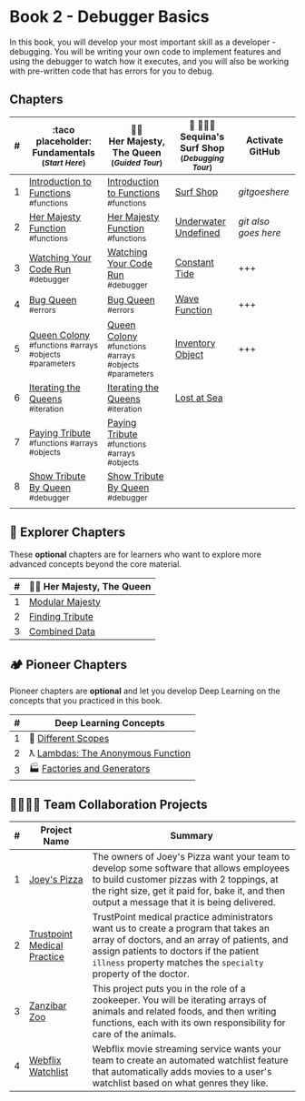 # Book 2 - Debugger Basics

In this book, you will develop your most important skill as a developer - debugging. You will be writing your own code to implement features and using the debugger to watch how it executes, and you will also be working with pre-written code that has errors for you to debug.

## Chapters

| #   |  :taco placeholder: <br/> Fundamentals <br/><sub>(_Start Here_)</sub> | 👸🏽 <br/> Her Majesty, The Queen <br/><sub>(_Guided Tour_)</sub> | 🌊 🏄🏾‍♂️ <br/> Sequina's Surf Shop <br/><sub>(_Debugging Tour_)</sub> | Activate GitHub|
| --- | --- | --- | --- | --- |
| 1   | [Introduction to Functions](./chapters/QUEEN_INTRO.md) <br/> <sub style="font-size:0.85rem;">#functions</sub> |  [Introduction to Functions](./chapters/QUEEN_INTRO.md) <br/> <sub style="font-size:0.85rem;">#functions</sub>| [Surf Shop](./chapters/SURF_INTRO.md) | *gitgoeshere* |
| 2 | [Her Majesty Function](./chapters/QUEEN_HAIL.md) <br/> <sub style="font-size:0.85rem;">#functions</sub> | [Her Majesty Function](./chapters/QUEEN_HAIL.md) <br/> <sub style="font-size:0.85rem;">#functions</sub> | [Underwater Undefined](./chapters/SURF_UNDEFINED.md)| *git also goes here* |
| 3 | [Watching Your Code Run](./chapters/QUEEN_DEBUGGER.md) <br/> <sub style="font-size:0.85rem;">#debugger</sub> | [Watching Your Code Run](./chapters/QUEEN_DEBUGGER.md) <br/> <sub style="font-size:0.85rem;">#debugger</sub> | [Constant Tide](./chapters/SURF_CONST.md) | +++ |
| 4 | [Bug Queen](./chapters/QUEEN_ERRORS.md) <br/> <sub style="font-size:0.85rem;">#errors</sub> | [Bug Queen](./chapters/QUEEN_ERRORS.md) <br/> <sub style="font-size:0.85rem;">#errors</sub> |  [Wave Function](./chapters/SURF_NOT_A_FUNCTION.md)| +++ |
| 5 | [Queen Colony](./chapters/QUEEN_COLLECTION.md) <br/> <sub style="font-size:0.85rem;">#functions #arrays #objects #parameters</sub> | [Queen Colony](./chapters/QUEEN_COLLECTION.md) <br/> <sub style="font-size:0.85rem;">#functions #arrays #objects #parameters</sub> | [Inventory Object](./chapters/SURF_OBJECT.md) | +++ |
| 6 | [Iterating the Queens](./chapters/QUEEN_ITERATION.md) <br/> <sub style="font-size:0.85rem;">#iteration</sub> | [Iterating the Queens](./chapters/QUEEN_ITERATION.md) <br/> <sub style="font-size:0.85rem;">#iteration</sub> | [Lost at Sea](./chapters/SURF_ARRAY_PROPERTIES.md) |  |
| 7 | [Paying Tribute](./chapters/QUEEN_TRIBUTE.md) <br/> <sub style="font-size:0.85rem;">#functions #arrays #objects</sub> | [Paying Tribute](./chapters/QUEEN_TRIBUTE.md) <br/> <sub style="font-size:0.85rem;">#functions #arrays #objects</sub> |  |
| 8 | [Show Tribute By Queen](./chapters/QUEEN_QUEEN_TRIBUTE.md) <br/> <sub style="font-size:0.85rem;">#debugger</sub> | [Show Tribute By Queen](./chapters/QUEEN_QUEEN_TRIBUTE.md) <br/> <sub style="font-size:0.85rem;">#debugger</sub> |  |  |
|  |  |  | |  |

## 🧭 Explorer Chapters

These **optional** chapters are for learners who want to explore more advanced concepts beyond the core material.

| # | 👸🏽 Her Majesty, The Queen |
|--|--|
| 1 | [Modular Majesty](./chapters/QUEEN_EC_MODULAR.md) |
| 2 | [Finding Tribute](./chapters/QUEEN_EC_ARRAY_FIND.md) |
| 3 | [Combined Data](./chapters/QUEEN_EC_DATABASE.md) |


## 🏕 Pioneer Chapters

Pioneer chapters are **optional** and let you develop Deep Learning on the concepts that you practiced in this book.

| #   | Deep Learning Concepts |
| --- | ---------------------- |
| 1   | 🔭 [Different Scopes](./chapters/JS_SCOPE.md)                  |
| 2   | ƛ [Lambdas: The Anonymous Function](./chapters/FUNCTIONS_LAMBDA.md) |
| 3   | 🏭 [Factories and Generators](./chapters/FACTORY_GENERATOR.md)      |

## 👩‍👩‍👧‍👦 Team Collaboration Projects

| #   | Project Name | Summary |
| --- | ------------ | ------- |
| 1   | [Joey's Pizza](https://codesandbox.io/s/joeys-pizza-book-2-uckguz)  | The owners of Joey's Pizza want your team to develop some software that allows employees to build customer pizzas with 2 toppings, at the right size, get it paid for, bake it, and then output a message that it is being delivered. |
| 2   | [Trustpoint Medical Practice](https://codesandbox.io/s/trustpoint-medical-practice-book-2-zgs0iy) | TrustPoint medical practice administrators want us to create a program that takes an array of doctors, and an array of patients, and assign patients to doctors if the patient `illness` property matches the `specialty` property of the doctor. |
| 3   | [Zanzibar Zoo](https://codesandbox.io/s/book-2-zanzibar-zoo-syq2ny)  | This project puts you in the role of a zookeeper. You will be iterating arrays of animals and related foods, and then writing functions, each with its own responsibility for care of the animals. |
| 4   | [Webflix Watchlist](https://codesandbox.io/s/webflix-watchlist-uwclyt)  | Webflix movie streaming service wants your team to create an automated watchlist feature that automatically adds movies to a user's watchlist based on what genres they like. |

